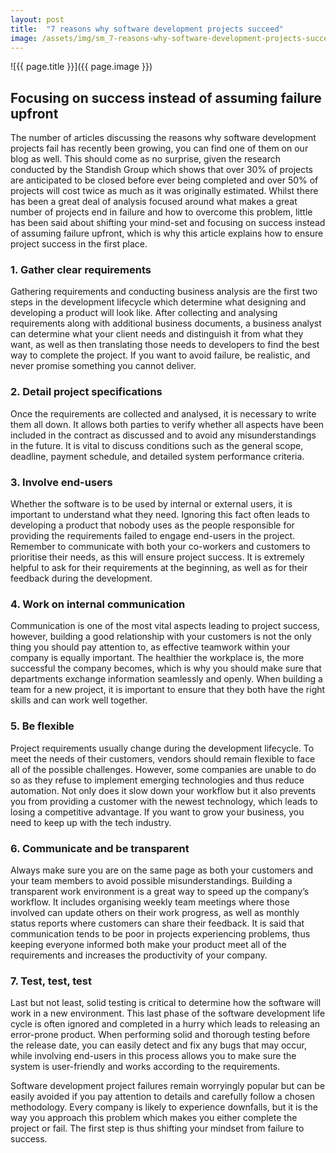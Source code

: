 ```yaml
---
layout: post
title:  "7 reasons why software development projects succeed"
image: /assets/img/sm_7-reasons-why-software-development-projects-succeed.jpg
---
```


![{{ page.title }}]({{ page.image }})

## Focusing on success instead of assuming failure upfront
The number of articles discussing the reasons why software development projects fail has recently been growing, you can find one of them on our blog as well. This should come as no surprise, given the research conducted by the Standish Group which shows that over 30% of projects are anticipated to be closed before ever being completed and over 50% of projects will cost twice as much as it was originally estimated. Whilst there has been a great deal of analysis focused around what makes a great number of projects end in failure and how to overcome this problem, little has been said about shifting your mind-set and focusing on success instead of assuming failure upfront, which is why this article explains how to ensure project success in the first place.


### 1. Gather clear requirements

Gathering requirements and conducting business analysis are the first two steps in the development lifecycle which determine what designing and developing a product will look like. After collecting and analysing requirements along with additional business documents, a business analyst can determine what your client needs and distinguish it from what they want, as well as then translating those needs to developers to find the best way to complete the project. If you want to avoid failure, be realistic, and never promise something you cannot deliver.

### 2. Detail project specifications

Once the requirements are collected and analysed, it is necessary to write them all down. It allows both parties to verify whether all aspects have been included in the contract as discussed and to avoid any misunderstandings in the future. It is vital to discuss conditions such as the general scope, deadline, payment schedule, and detailed system performance criteria.

### 3. Involve end-users

Whether the software is to be used by internal or external users, it is important to understand what they need. Ignoring this fact often leads to developing a product that nobody uses as the people responsible for providing the requirements failed to engage end-users in the project. Remember to communicate with both your co-workers and customers to prioritise their needs, as this will ensure project success. It is extremely helpful to ask for their requirements at the beginning, as well as for their feedback during the development.

### 4. Work on internal communication

Communication is one of the most vital aspects leading to project success, however, building a good relationship with your customers is not the only thing you should pay attention to, as effective teamwork within your company is equally important. The healthier the workplace is, the more successful the company becomes, which is why you should make sure that departments exchange information seamlessly and openly. When building a team for a new project, it is important to ensure that they both have the right skills and can work well together.

### 5. Be flexible

Project requirements usually change during the development lifecycle. To meet the needs of their customers, vendors should remain flexible to face all of the possible challenges. However, some companies are unable to do so as they refuse to implement emerging technologies and thus reduce automation. Not only does it slow down your workflow but it also prevents you from providing a customer with the newest technology, which leads to losing a competitive advantage. If you want to grow your business, you need to keep up with the tech industry.

### 6. Communicate and be transparent

Always make sure you are on the same page as both your customers and your team members to avoid possible misunderstandings. Building a transparent work environment is a great way to speed up the company’s workflow. It includes organising weekly team meetings where those involved can update others on their work progress, as well as monthly status reports where customers can share their feedback. It is said that communication tends to be poor in projects experiencing problems, thus keeping everyone informed both make your product meet all of the requirements and increases the productivity of your company.

### 7. Test, test, test

Last but not least, solid testing is critical to determine how the software will work in a new environment. This last phase of the software development life cycle is often ignored and completed in a hurry which leads to releasing an error-prone product. When performing solid and thorough testing before the release date, you can easily detect and fix any bugs that may occur, while involving end-users in this process allows you to make sure the system is user-friendly and works according to the requirements.


Software development project failures remain worryingly popular but can be easily avoided if you pay attention to details and carefully follow a chosen methodology. Every company is likely to experience downfalls, but it is the way you approach this problem which makes you either complete the project or fail. The first step is thus shifting your mindset from failure to success.
